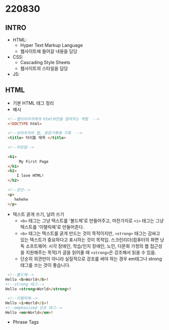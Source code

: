 # 220830

## INTRO

- HTML:
  - Hyper Text Markup Language
  - 웹사이트에 들어갈 내용을 담당
- CSS: 
  - Cascading Style Sheets
  - 웹사이트의 스타일을 담당
- JS:

## HTML

- 기본 HTML 태그 정리
- 예시

 ``` html 
  <!--웹브라우저에게 html버전을 알려주는 역할  -->
  <!DOCTYPE html> 
  
  <!--브라우저의 탭, 방문기록에 기록  -->
  <title> 타이틀 제목 </title>
  
  <!--머릿말-->
  
  <h1>
       My First Page
  </h1>
  <h2>
      I love HTML!
  </h2>
  
  <!--문단-->
  <p>
     hehehe
  </p>
 ```

- 텍스트 굵게 쓰기, 날려 쓰기
  - `<b>` 태그는 그냥 텍스트를 '볼드체'로 만들어주고, 마찬가지로 `<i>` 태그는 그냥 텍스트를 '이탤릭체'로 만들어준다.
  - `<b>` 태그는 텍스트를 굵게 만드는 것이 목적이지만, `<strong>` 태그는 감싸고 있는 텍스트가 중요하다고 표시하는 것이 목적입. 스크린리더(컴퓨터의 화면 낭독 소프트웨어: 시각 장애인, 학습/인지 장애인, 노인, 다문화 가정의 웹 접근성을 지원해주는 목적)가 글을 읽어줄 때 `<strong>`은 강조해서 읽을 수 있음.
  - 단순히 외관만이 아니라 실질적으로 강조를 써야 하는 경우 em태그나 strong태그를 쓰는 것이 좋습니다.

```html
 <!--볼드체-->
Hello <b>World</b>!
<!--strong 태그-->
Hello <strong>World</strong>!

 <!--이탤릭체-->
Hello <i>World</i>!
<!--emphasized 강조 태그-->
Hello <em>World</em>!
```

- Phrase Tags

